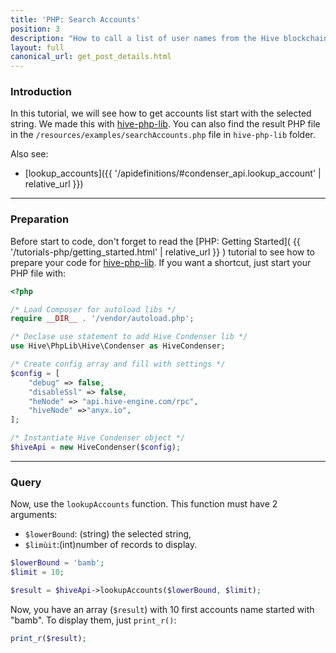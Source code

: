 ```yaml
---
title: 'PHP: Search Accounts'
position: 3
description: "How to call a list of user names from the Hive blockchain"
layout: full
canonical_url: get_post_details.html
---
```


### Introduction

In this tutorial, we will see how to get accounts list start with the selected string. We made this with [hive-php-lib](https://gitlab.syncad.com/hive/hive-php-lib). You can also find the result PHP file in the `/resources/examples/searchAccounts.php` file in `hive-php-lib` folder.

Also see:
* [lookup_accounts]({{ '/apidefinitions/#condenser_api.lookup_account' | relative_url }})

---

### Preparation

Before start to code, don't forget to read the [PHP: Getting Started]( {{ '/tutorials-php/getting_started.html' | relative_url }} ) tutorial to see how to prepare your code for [hive-php-lib](https://gitlab.syncad.com/hive/hive-php-lib).
If you want a shortcut, just start your PHP file with:

```php
<?php

/* Load Composer for autoload libs */
require __DIR__ . '/vendor/autoload.php';

/* Declase use statement to add Hive Condenser lib */
use Hive\PhpLib\Hive\Condenser as HiveCondenser;

/* Create config array and fill with settings */
$config = [
    "debug" => false,
    "disableSsl" => false,
    "heNode" => "api.hive-engine.com/rpc",
    "hiveNode" =>"anyx.io",
];

/* Instantiate Hive Condenser object */
$hiveApi = new HiveCondenser($config);
```

---

### Query

Now, use the `lookupAccounts` function. This function must have 2 arguments:

- `$lowerBound`: (string) the selected string,
- `$limùit`:(int)number of records to display.

```php
$lowerBound = 'bamb';
$limit = 10;

$result = $hiveApi->lookupAccounts($lowerBound, $limit);
```

Now, you have an array (`$result`) with 10 first accounts name started with "bamb". To display them, just `print_r()`:

```php
print_r($result);
```



